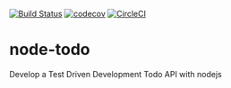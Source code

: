 [![Build Status](https://travis-ci.org/LordRahl90/node-todo.svg)](https://travis-ci.org/https://travis-ci.org/LordRahl90/node-todo)
[![codecov](https://codecov.io/gh/LordRahl90/node-todo/branch/master/graph/badge.svg)](https://codecov.io/gh/LordRahl90/node-todo)
[![CircleCI](https://circleci.com/gh/LordRahl90/node-todo.svg?style=svg)](https://circleci.com/gh/LordRahl90/node-todo)
# node-todo


Develop a Test Driven Development Todo API with nodejs
